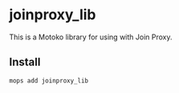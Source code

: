 # joinproxy_lib

This is a Motoko library for using with Join Proxy.

## Install
```
mops add joinproxy_lib
```
